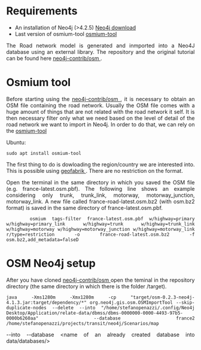 
<html>
<head>
  
</head>
<body>
  
<h1>Requirements</h1>
 <ul>
  <li>An installation of Neo4j (>4.2.5) <a href="https://neo4j.com/download/"> Neo4j download</a> </li>
  <li>Last version of osmium-tool <a href="https://osmcode.org/osmium-tool/manual.html"> osmium-tool</a></li>
</ul>
  
<div align="justify">
  The Road network model is generated and inmported into a Neo4J database using an external library. 
  The repository and the original tutorial can be found here <a href="https://github.com/neo4j-contrib/osm"> neo4j-contrib/osm </a>.
</div>

<h1>Osmium tool</h1>
<div align="justify">
  Before starting using the <a href="https://github.com/neo4j-contrib/osm"> neo4j-contrib/osm </a>, it is necessary to obtain an OSM file
  containing the road network. 
  Usually the OSM file comes with a huge amount of things that are not related with the road network it self. It is then necessary 
  filter only what we need based on the level of detail of the road network we want to import in Neo4j. In order to do that, we can rely on 
  the <a href="https://osmcode.org/osmium-tool/manual.html"> osmium-tool</a>
  
  Ubuntu:

   	sudo apt install osmium-tool
   
  The first thing to do is dowloading the region/country we are interested into. This is possible using  <a href="https://download.geofabrik.de/europe.html"> geofabrik </a> .
	There are no restriction on the format.

Open the terminal in the same directory in which you saved the OSM file (e.g. france-latest.osm.pbf). The following line shows an example considering only trunk, trunk_link, motorway, motorway_junction, motorway_link. A new file called france-road-latest.osm.bz2 (with osm.bz2 format) is saved in the same directory of france-latest.osm.pbf. 
	
        osmium tags-filter france-latest.osm.pbf w/highway=primary w/highway=primary_link w/highway=trunk w/highway=trunk_link w/highway=motorway w/highway=motorway_junction w/highway=motorway_link r/type=restriction -o france-road-latest.osm.bz2 -f osm.bz2,add_metadata=falseD
  
</div>

	
<h1>OSM Neo4j setup</h1>
<div align="justify">
 After you have cloned  <a href="https://github.com/neo4j-contrib/osm"> neo4j-contrib/osm </a> open the teminal in the repository directory (the same directory in which there is the folder /target).
	
	
	java -Xms1280m -Xmx1280m -cp "target/osm-0.2.3-neo4j-4.1.3.jar:target/dependency/*" org.neo4j.gis.osm.OSMImportTool --skip-duplicate-nodes --delete --into "/home/stefanopenazzi/.config/Neo4j Desktop/Application/relate-data/dbmss/dbms-0000000-0000-4493-97b5-0000b6260aa" --database france2 /home/stefanopenazzi/projects/transit/neo4j/Scenarios/map


--into <directory of the neo4j installation> 
--database <name of an already created database into data/databases/> 
	
</div>
  

  
  

  
</body>
</html>
